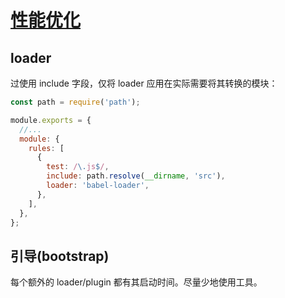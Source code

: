 # [性能优化](https://webpack.docschina.org/guides/build-performance/)

## loader

过使用 include 字段，仅将 loader 应用在实际需要将其转换的模块：

```js
const path = require('path');

module.exports = {
  //...
  module: {
    rules: [
      {
        test: /\.js$/,
        include: path.resolve(__dirname, 'src'),
        loader: 'babel-loader',
      },
    ],
  },
};
```

## 引导(bootstrap)

每个额外的 loader/plugin 都有其启动时间。尽量少地使用工具。

```js

```

```js

```

```js

```

```js

```

```js

```

